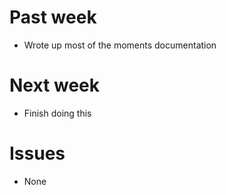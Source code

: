# Past week

- Wrote up most of the moments documentation


# Next week

- Finish doing this


# Issues

- None